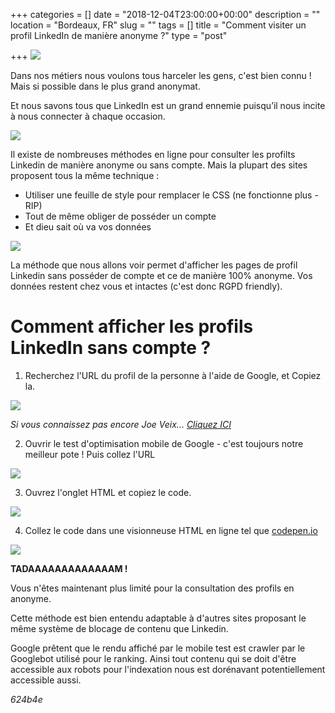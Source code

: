 +++
categories = []
date = "2018-12-04T23:00:00+00:00"
description = ""
location = "Bordeaux, FR"
slug = ""
tags = []
title = "Comment visiter un profil LinkedIn de manière anonyme ?"
type = "post"

+++
![](/uploads/linkedin.PNG)

Dans nos métiers nous voulons tous harceler les gens, c'est bien connu ! Mais si possible dans le plus grand anonymat.

Et nous savons tous que LinkedIn est un grand ennemie puisqu’il nous incite à nous connecter à chaque occasion.  

![](/uploads/asshole.gif)

Il existe de nombreuses méthodes en ligne pour consulter les profilts Linkedin de manière anonyme ou sans compte. Mais la plupart des sites proposent tous la même technique :

* Utiliser une feuille de style pour remplacer le CSS (ne fonctionne plus - RIP)
* Tout de même obliger de posséder un compte
* Et dieu sait où va vos données 

![](/uploads/watching-you.gif)

La méthode que nous allons voir permet d'afficher les pages de profil Linkedin sans posséder de compte et ce de manière 100% anonyme. Vos données restent chez vous et intactes (c'est donc RGPD friendly).

# Comment afficher les profils LinkedIn sans compte ?

1. Recherchez l'URL du profil de la personne à l'aide de Google, et Copiez la.

![](/uploads/joeveix.PNG)

_Si vous connaissez pas encore Joe Veix..._ [_Cliquez ICI_](https://theoutline.com/post/5495/how-to-beat-linked-in-the-game)

2. Ouvrir le test d'optimisation mobile de Google - c'est toujours notre meilleur pote ! Puis collez l'URL

![](/uploads/test_opti_mobile.PNG)

3. Ouvrez l'onglet HTML et copiez le code.

![](/uploads/copy.png)

4. Collez le code dans une visionneuse HTML en ligne tel que [codepen.io]()

![](/uploads/linkedin_profile.PNG)

**TADAAAAAAAAAAAAAM !**

Vous n'êtes maintenant plus limité pour la consultation des profils en anonyme.

Cette méthode est bien entendu adaptable à d'autres sites proposant le même système de blocage de contenu que Linkedin.

Google prêtent que le rendu affiché par le mobile test est crawler par le Googlebot utilisé pour le ranking. Ainsi tout contenu qui se doit d'être accessible aux robots pour l'indexation nous est dorénavant potentiellement accessible aussi.

_624b4e_